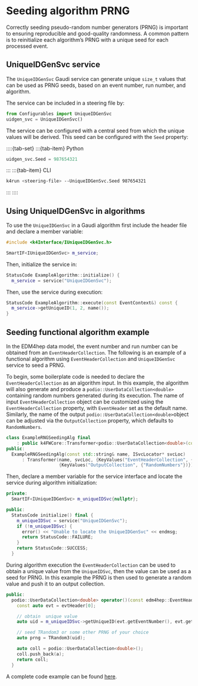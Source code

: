 <!--
Copyright (c) 2014-2024 Key4hep-Project.

This file is part of Key4hep.
See https://key4hep.github.io/key4hep-doc/ for further info.

Licensed under the Apache License, Version 2.0 (the "License");
you may not use this file except in compliance with the License.
You may obtain a copy of the License at

    http://www.apache.org/licenses/LICENSE-2.0

Unless required by applicable law or agreed to in writing, software
distributed under the License is distributed on an "AS IS" BASIS,
WITHOUT WARRANTIES OR CONDITIONS OF ANY KIND, either express or implied.
See the License for the specific language governing permissions and
limitations under the License.
-->

# Seeding algorithm PRNG

Correctly seeding pseudo-random number generators (PRNG) is important to ensuring reproducible and good-quality randomness. A common pattern is to reinitialize each algorithm’s PRNG with a unique seed for each processed event.

## UniqueIDGenSvc service

The `UniqueIDGenSvc` Gaudi service can generate unique `size_t` values that can be used as PRNG seeds, based on an event number, run number, and algorithm.

The service can be included in a steering file by:

```python
from Configurables import UniqueIDGenSvc
uidgen_svc = UniqueIDGenSvc()
```

The service can be configured with a central seed from which the unique values will be derived. This seed can be configured with the `Seed` property:

::::{tab-set}
:::{tab-item} Python
```python
uidgen_svc.Seed = 987654321
```
:::
:::{tab-item} CLI
```sh
k4run <steering-file> --UniqueIDGenSvc.Seed 987654321
```
:::
::::

## Using UniqueIDGenSvc in algorithms

To use the `UniqueIDGenSvc` in a Gaudi algorithm first include the header file and declare a member variable:

```cpp
#include <k4Interface/IUniqueIDGenSvc.h>

SmartIF<IUniqueIDGenSvc> m_service;
```

Then, initialize the service in:

```cpp
StatusCode ExampleAlgorithm::initialize() {
  m_service = service("UniqueIDGenSvc");
```

Then, use the service during execution:

```cpp
StatusCode ExampleAlgorithm::execute(const EventContext&) const {
  m_service->getUniqueID(1, 2, name());
}
```

## Seeding functional algorithm example

In the EDM4hep data model, the event number and run number can be obtained from an `EventHeaderCollection`.
The following is an example of a functional algorithm using `EventHeaderCollection` and `UniqueIDGenSvc` service to seed a PRNG.

To begin, some boilerplate code is needed to declare the `EventHeaderCollection` as an algorithm input. In this example, the algorithm will also generate and produce a `podio::UserDataCollection<double>` containing random numbers generated during its execution.
The name of input `EventHeaderCollection` object can be customized using the `EventHeaderCollection` property, with `EventHeader` set as the default name. Similarly, the name of the output `podio::UserDataCollection<double>`object can be adjusted via the `OutputCollection` property, which defaults to `RandomNumbers`.


```cpp
class ExampleRNGSeedingAlg final
    : public k4FWCore::Transformer<podio::UserDataCollection<double>(const edm4hep::EventHeaderCollection&)> {
public:
  ExampleRNGSeedingAlg(const std::string& name, ISvcLocator* svcLoc)
      : Transformer(name, svcLoc, {KeyValues("EventHeaderCollection", {"EventHeader"})},
                    {KeyValues("OutputCollection", {"RandomNumbers"})}) {}
```

Then, declare a member variable for the service interface and locate the service during algorithm initialization:

```cpp
private:
  SmartIF<IUniqueIDGenSvc> m_uniqueIDSvc{nullptr};

public:
  StatusCode initialize() final {
    m_uniqueIDSvc = service("UniqueIDGenSvc");
    if (!m_uniqueIDSvc) {
      error() << "Unable to locate the UniqueIDGenSvc" << endmsg;
      return StatusCode::FAILURE;
    }
    return StatusCode::SUCCESS;
  }
```

During algorithm execution the `EventHeaderCollection` can be used to obtain a unique value from the `UniqueIDSvc`, then the value can be used as a seed for PRNG. In this example the PRNG is then used to generate a random value and push it to an output collection.

```cpp
public:
  podio::UserDataCollection<double> operator()(const edm4hep::EventHeaderCollection& evtHeader) const final {
    const auto evt = evtHeader[0];

    // obtain  unique value
    auto uid = m_uniqueIDSvc->getUniqueID(evt.getEventNumber(), evt.getRunNumber(), name());

    // seed TRandom3 or some other PRNG of your choice
    auto prng = TRandom3(uid);

    auto coll = podio::UserDataCollection<double>();
    coll.push_back(a);
    return coll;
  }
```

A complete code example can be found [here](https://github.com/key4hep/k4FWCore/blob/main/test/k4FWCoreTest/src/components/ExampleRNGSeedingAlg.cpp).
